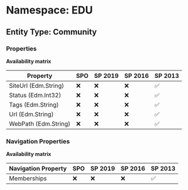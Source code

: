# Namespace: EDU

## Entity Type: Community

### Properties

**Availability matrix**

Property | SPO | SP 2019 | SP 2016 | SP 2013
----------|-----|---------|---------|--------
SiteUrl (Edm.String) | ❌ | ❌ | ❌ | ✅
Status (Edm.Int32) | ❌ | ❌ | ❌ | ✅
Tags (Edm.String) | ❌ | ❌ | ❌ | ✅
Url (Edm.String) | ❌ | ❌ | ❌ | ✅
WebPath (Edm.String) | ❌ | ❌ | ❌ | ✅

### Navigation Properties

**Availability matrix**

Navigation Property | SPO | SP 2019 | SP 2016 | SP 2013
----------|-----|---------|---------|--------
Memberships | ❌ | ❌ | ❌ | ✅
